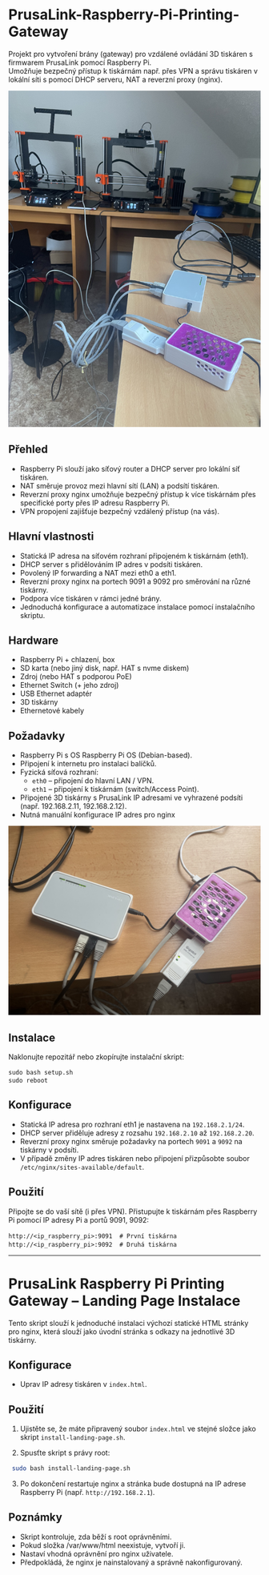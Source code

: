 # PrusaLink-Raspberry-Pi-Printing-Gateway

Projekt pro vytvoření brány (gateway) pro vzdálené ovládání 3D tiskáren s firmwarem PrusaLink pomocí Raspberry Pi.  
Umožňuje bezpečný přístup k tiskárnám např. přes VPN a správu tiskáren v lokální síti s pomocí DHCP serveru, NAT a reverzní proxy (nginx).

![Jak vypadá toto řešení](images/printers.jpeg)

## Přehled

- Raspberry Pi slouží jako síťový router a DHCP server pro lokální síť tiskáren.
- NAT směruje provoz mezi hlavní sítí (LAN) a podsítí tiskáren.
- Reverzní proxy nginx umožňuje bezpečný přístup k více tiskárnám přes specifické porty přes IP adresu Raspberry Pi.
- VPN propojení zajišťuje bezpečný vzdálený přístup (na vás).

## Hlavní vlastnosti

- Statická IP adresa na síťovém rozhraní připojeném k tiskárnám (eth1).
- DHCP server s přidělováním IP adres v podsíti tiskáren.
- Povolený IP forwarding a NAT mezi eth0 a eth1.
- Reverzní proxy nginx na portech 9091 a 9092 pro směrování na různé tiskárny.
- Podpora více tiskáren v rámci jedné brány.
- Jednoduchá konfigurace a automatizace instalace pomocí instalačního skriptu.

## Hardware

- Raspberry Pi + chlazení, box
- SD karta (nebo jiný disk, např. HAT s nvme diskem)
- Zdroj (nebo HAT s podporou PoE)
- Ethernet Switch (+ jeho zdroj)
- USB Ethernet adaptér
- 3D tiskárny
- Ethernetové kabely

## Požadavky

- Raspberry Pi s OS Raspberry Pi OS (Debian-based).
- Připojení k internetu pro instalaci balíčků.
- Fyzická síťová rozhraní:  
  - `eth0` – připojení do hlavní LAN / VPN.  
  - `eth1` – připojení k tiskárnám (switch/Access Point).
- Připojené 3D tiskárny s PrusaLink IP adresami ve vyhrazené podsíti (např. 192.168.2.11, 192.168.2.12).
- Nutná manuální konfigurace IP adres pro nginx

![Jak vypadá toto řešení](images/rasppi.jpeg)

## Instalace

Naklonujte repozitář nebo zkopírujte instalační skript:
 
 ```
sudo bash setup.sh
sudo reboot
 ```

## Konfigurace
 
- Statická IP adresa pro rozhraní eth1 je nastavena na `192.168.2.1/24`.
- DHCP server přiděluje adresy z rozsahu `192.168.2.10` až `192.168.2.20`.
- Reverzní proxy nginx směruje požadavky na portech `9091` a `9092` na tiskárny v podsíti.
- V případě změny IP adres tiskáren nebo připojení přizpůsobte soubor `/etc/nginx/sites-available/default`.

## Použití
Připojte se do vaší sítě (i přes VPN). Přistupujte k tiskárnám přes Raspberry Pi pomocí IP adresy Pi a portů 9091, 9092:

`
http://<ip_raspberry_pi>:9091  # První tiskárna
http://<ip_raspberry_pi>:9092  # Druhá tiskárna
`

---

# PrusaLink Raspberry Pi Printing Gateway – Landing Page Instalace

Tento skript slouží k jednoduché instalaci výchozí statické HTML stránky pro nginx, která slouží jako úvodní stránka s odkazy na jednotlivé 3D tiskárny.

## Konfigurace

- Uprav IP adresy tiskáren v `index.html`.

## Použití

1. Ujistěte se, že máte připravený soubor `index.html` ve stejné složce jako skript `install-landing-page.sh`.

2. Spusťte skript s právy root:

  ```bash
   sudo bash install-landing-page.sh
   ```
 3. Po dokončení restartuje nginx a stránka bude dostupná na IP adrese Raspberry Pi (např. `http://192.168.2.1`).

## Poznámky

- Skript kontroluje, zda běží s root oprávněními.
- Pokud složka /var/www/html neexistuje, vytvoří ji.
- Nastaví vhodná oprávnění pro nginx uživatele.
- Předpokládá, že nginx je nainstalovaný a správně nakonfigurovaný.


